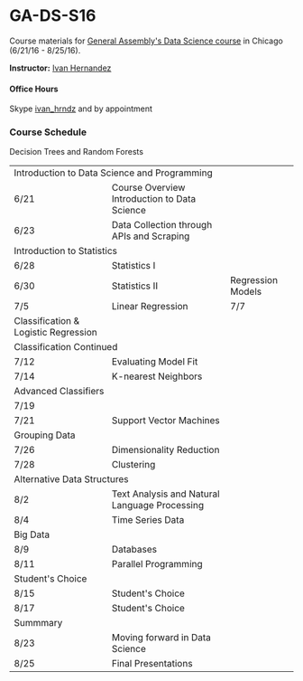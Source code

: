 # GA-DS-S16

Course materials for [General Assembly's Data Science course](https://generalassemb.ly/education/data-science/chicago) in Chicago (6/21/16 - 8/25/16).

**Instructor:** [Ivan Hernandez](https://generalassemb.ly/instructors/ivan-hernandez/9761)

#### Office Hours

Skype [ivan_hrndz](skype:ivan_hrndz?chat) and by appointment

### Course Schedule

<table>


<tr>
<td colspan="2">Introduction to Data Science and Programming</td>
</tr>
<tr>
<td> 6/21 </td>
<td> Course Overview Introduction to Data Science </td>
</tr>
<tr>
<td> 6/23 </td>
<td> Data Collection through APIs and Scraping </td>
</tr>
<tr>

<td colspan="2">Introduction to Statistics</td>
</tr>
<tr>
<td> 6/28</td> 
<td>Statistics I </td>
</tr>
<tr>
<td> 6/30 </td>
<td>Statistics II </td>

<td colspan="2">Regression Models</td>
</tr>
<tr>
<td> 7/5 </td> 
<td> Linear Regression </td>
<td> 7/7 </td>
<tr>
</tr>
<td> Classification & Logistic Regression </td>
</tr>

<tr>
<td colspan="2">Classification Continued</td>
</tr>
<tr>
<td> 7/12 </td>
<td> Evaluating Model Fit </td>
</tr>
<tr>
<td>  7/14 
<td> K-nearest Neighbors </td> 
</tr>

<tr>
<td colspan="2">Advanced Classifiers</td>
</tr>
<tr>
<td> 7/19 </td
<td> Decision Trees and Random Forests </td> 
</tr>
<tr>
<td> 7/21 </td>  
<td> Support Vector Machines </td> 
</tr>

<tr>
<td colspan="2">Grouping Data</td>
</tr>
<tr>
<td>  7/26 </td> 
<td> Dimensionality Reduction </td>  
</tr>
<tr>
<td>  7/28 </td>  
<td> Clustering </td> 
</tr>

<tr>
<td colspan="2">Alternative Data Structures</td>
</tr>
<tr>
<td> 8/2 </td> 
<td>  Text Analysis and Natural Language Processing </td> 
</tr>
<tr>
<td>  8/4 </td> 
<td> Time Series Data </td> 
</tr>

<tr>
<td colspan="2">Big Data</td>
</tr>
<tr>
 <td> 8/9  </td> 
<td> Databases </td> 
</tr>
<tr>
<td> 8/11 </td>  
<td> Parallel Programming </td> 
</tr>

<tr>
<td colspan="2">Student's Choice</td>
</tr>
<tr>
<td> 8/15 </td> 
<td> Student's Choice </td> 
</tr>
<tr>
<td> 8/17 </td>  
<td> Student's Choice </td> 
</tr>

<tr>
<td colspan="2">Summmary</td>
</tr>
<tr>
<td>  8/23 </td> 
<td>Moving forward in Data Science </td> 
</tr>
<tr>
<td> 8/25 </td> 
<td> Final Presentations </td> 
</tr>
</table>
